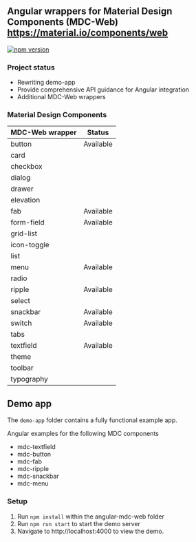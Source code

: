 ## Angular wrappers for Material Design Components (MDC-Web) https://material.io/components/web

[![npm version](https://badge.fury.io/js/angular-mdc-web.svg)](https://badge.fury.io/js/angular-mdc-web)

### Project status
* Rewriting demo-app
* Provide comprehensive API guidance for Angular integration
* Additional MDC-Web wrappers

### Material Design Components
| MDC-Web wrapper | Status        |
| ----------------- | --------------|
| button | Available |
| card |
| checkbox |
| dialog
| drawer
| elevation
| fab | Available |
| form-field | Available |
| grid-list
| icon-toggle
| list
| menu | Available |
| radio
| ripple | Available |
| select
| snackbar | Available |
| switch | Available |
| tabs
| textfield | Available |
| theme
| toolbar
| typography

## Demo app

The `demo-app` folder contains a fully functional example app.

Angular examples for the following MDC components
 * mdc-textfield
 * mdc-button
 * mdc-fab
 * mdc-ripple
 * mdc-snackbar
 * mdc-menu

### Setup

1. Run `npm install` within the angular-mdc-web folder
2. Run `npm run start` to start the demo server
3. Navigate to http://localhost:4000 to view the demo.
